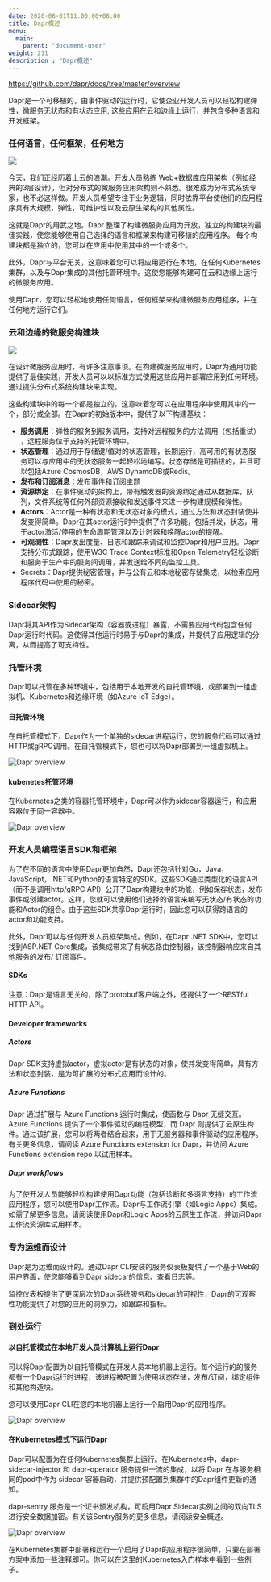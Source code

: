 ```yaml
---
date: 2020-08-01T11:00:00+08:00
title: Dapr概述
menu:
  main:
    parent: "document-user"
weight: 211
description : "Dapr概述"
---
```


https://github.com/dapr/docs/tree/master/overview

Dapr是一个可移植的，由事件驱动的运行时，它使企业开发人员可以轻松构建弹性，微服务无状态和有状态应用, 这些应用在云和边缘上运行，并包含多种语言和开发框架。

### 任何语言，任何框架，任何地方

![](images/overview.png)

今天，我们正经历着上云的浪潮。开发人员熟练 Web+数据库应用架构（例如经典的3层设计），但对分布式的微服务应用架构则不熟悉。很难成为分布式系统专家，也不必这样做。开发人员希望专注于业务逻辑，同时依靠平台使他们的应用程序具有大规模，弹性，可维护性以及云原生架构的其他属性。

这就是Dapr的用武之地。Dapr 整理了构建微服务应用为开放，独立的构建块的最佳实践，使您能够使用自己选择的语言和框架来构建可移植的应用程序。 每个构建块都是独立的，您可以在应用中使用其中的一个或多个。

此外，Dapr与平台无关，这意味着您可以将应用运行在本地，在任何Kubernetes集群，以及与Dapr集成的其他托管环境中。这使您能够构建可在云和边缘上运行的微服务应用。

使用Dapr，您可以轻松地使用任何语言，任何框架来构建微服务应用程序，并在任何地方运行它们。

### 云和边缘的微服务构建块

![](images/building_blocks.png)

在设计微服务应用时，有许多注意事项。在构建微服务应用时，Dapr为通用功能提供了最佳实践，开发人员可以以标准方式使用这些应用并部署应用到任何环境。通过提供分布式系统构建块来实现。

这些构建块中的每一个都是独立的，这意味着您可以在应用程序中使用其中的一个，部分或全部。在Dapr的初始版本中，提供了以下构建基块：

- **服务调用**：弹性的服务到服务调用，支持对远程服务的方法调用（包括重试） ，远程服务位于支持的托管环境中。
- **状态管理**：通过用于存储键/值对的状态管理，长期运行，高可用的有状态服务可以与应用中的无状态服务一起轻松地编写。状态存储是可插拔的，并且可以包括Azure CosmosDB，AWS DynamoDB或Redis。
- **发布和订阅消息**：发布事件和订阅主题
- **资源绑定**：在事件驱动的架构上，带有触发器的资源绑定通过从数据库，队列，文件系统等任何外部资源接收和发送事件来进一步构建规模和弹性。
- **Actors**：Actor是一种有状态和无状态对象的模式，通过方法和状态封装使并发变得简单。Dapr在其actor运行时中提供了许多功能，包括并发，状态，用于actor激活/停用的生命周期管理以及计时器和唤醒actor的提醒。
- **可观测性**：Dapr发出度量、日志和跟踪来调试和监控Dapr和用户应用。Dapr支持分布式跟踪，使用W3C Trace Context标准和Open Telemetry轻松诊断和服务于生产中的服务间调用，并发送给不同的监控工具。
- Secrets：Dapr提供秘密管理，并与公有云和本地秘密存储集成，以检索应用程序代码中使用的秘密。

### Sidecar架构

Dapr将其API作为Sidecar架构（容器或进程）暴露，不需要应用代码包含任何Dapr运行时代码。这使得其他运行时易于与Dapr的集成，并提供了应用逻辑的分离，从而提高了可支持性。

### 托管环境

Dapr可以托管在多种环境中，包括用于本地开发的自托管环境，或部署到一组虚拟机、Kubernetes和边缘环境（如Azure IoT Edge）。

#### 自托管环境

在自托管模式下，Dapr作为一个单独的sidecar进程运行，您的服务代码可以通过HTTP或gRPC调用。在自托管模式下，您也可以将Dapr部署到一组虚拟机上。

![Dapr overview](images/overview-sidecar.png)

#### kubenetes托管环境

在Kubernetes之类的容器托管环境中，Dapr可以作为sidecar容器运行，和应用容器位于同一容器中。

![Dapr overview](images/overview-sidecar-kubernetes.png)

### 开发人员编程语言SDK和框架

为了在不同的语言中使用Dapr更加自然，Dapr还包括针对Go，Java，JavaScript，.NET和Python的语言特定的SDK。这些SDK通过类型化的语言API（而不是调用http/gRPC API）公开了Dapr构建块中的功能，例如保存状态，发布事件或创建actor。这样，您就可以使用他们选择的语言来编写无状态/有状态的功能和Actor的组合。由于这些SDK共享Dapr运行时，因此您可以获得跨语言的actor和功能支持。

此外，Dapr可以与任何开发人员框架集成。例如，在Dapr .NET SDK中，您可以找到ASP.NET Core集成，该集成带来了有状态路由控制器，该控制器响应来自其他服务的发布/ 订阅事件。

#### SDKs

注意：Dapr是语言无关的，除了protobuf客户端之外，还提供了一个RESTful HTTP API。

#### Developer frameworks

##### Actors

Dapr SDK支持虚拟actor，虚拟actor是有状态的对象，使并发变得简单，具有方法和状态封装，是为可扩展的分布式应用而设计的。

##### Azure Functions

Dapr 通过扩展与 Azure Functions 运行时集成，使函数与 Dapr 无缝交互。Azure Functions 提供了一个事件驱动的编程模型，而 Dapr 则提供了云原生构件。通过该扩展，您可以将两者结合起来，用于无服务器和事件驱动的应用程序。有关更多信息，请阅读 Azure Functions extension for Dapr，并访问 Azure Functions extension repo 以试用样本。

##### Dapr workflows

为了使开发人员能够轻松构建使用Dapr功能（包括诊断和多语言支持）的工作流应用程序，您可以使用Dapr工作流。Dapr与工作流引擎（如Logic Apps）集成。如需了解更多信息，请阅读使用Dapr和Logic Apps的云原生工作流，并访问Dapr工作流资源库试用样本。

### 专为运维而设计

Dapr是为运维而设计的。通过Dapr CLI安装的服务仪表板提供了一个基于Web的用户界面，使您能够看到Dapr sidecar的信息、查看日志等。

监控仪表板提供了更深层次的Dapr系统服务和sidecar的可视性，Dapr的可观察性功能提供了对您的应用的洞察力，如跟踪和指标。

### 到处运行

#### 以自托管模式在本地开发人员计算机上运行Dapr

可以将Dapr配置为以自托管模式在开发人员本地机器上运行。每个运行的的服务都有一个Dapr运行时进程，该进程被配置为使用状态存储，发布/订阅，绑定组件和其他构造块。

您可以使用Dapr CLI在您的本地机器上运行一个启用Dapr的应用程序。

![Dapr overview](images/overview_standalone.png)

#### 在Kubernetes模式下运行Dapr

Dapr可以配置为在任何Kubernetes集群上运行。在Kubernetes中，dapr-sidecar-injector 和 dapr-operator 服务提供一流的集成，以将 Dapr 在与服务相同的pod中作为 sidecar 容器启动，并提供预配置到集群中的Dapr组件更新的通知。

dapr-sentry 服务是一个证书颁发机构，可启用Dapr Sidecar实例之间的双向TLS进行安全数据加密。有关该Sentry服务的更多信息，请阅读安全概述。

![Dapr overview](images/overview_kubernetes.png)

在Kubernetes集群中部署和运行一个启用了Dapr的应用程序很简单，只要在部署方案中添加一些注释即可。你可以在这里的Kubernetes入门样本中看到一些例子。

